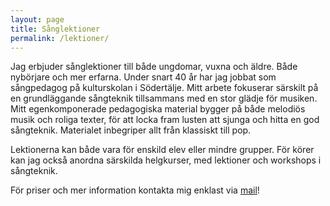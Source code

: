 ```yaml
---
layout: page
title: Sånglektioner
permalink: /lektioner/
---
```


Jag erbjuder sånglektioner till både ungdomar, vuxna och äldre. Både nybörjare och mer erfarna. Under snart 40 år har jag jobbat som sångpedagog på kulturskolan i Södertälje. Mitt arbete fokuserar särskilt på en grundläggande sångteknik tillsammans med en stor glädje för musiken. Mitt egenkomponerade pedagogiska material bygger på både melodiös musik och roliga texter, för att locka fram lusten att sjunga och hitta en god sångteknik. Materialet inbegriper allt från klassiskt till pop.

Lektionerna kan både vara för enskild elev eller mindre grupper. För körer kan jag också anordna särskilda helgkurser, med lektioner och workshops i sångteknik.

För priser och mer information kontakta mig enklast via [mail](mailto:berit.selin@comhem.se)!